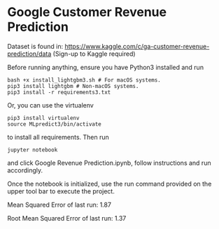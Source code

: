 # Google Customer Revenue Prediction

Dataset is found in: https://www.kaggle.com/c/ga-customer-revenue-prediction/data (Sign-up to Kaggle required)

Before running anything, ensure you have Python3 installed and run
```
bash +x install_lightgbm3.sh # For macOS systems.
pip3 install lightgbm # Non-macOS systems.
pip3 install -r requirements3.txt
```

Or, you can use the virtualenv 
```
pip3 install virtualenv
source MLpredict3/bin/activate
```

to install all requirements. Then run 
```
jupyter notebook
```
and click Google Revenue Prediction.ipynb, follow instructions and run accordingly.

Once the notebook is initialized, use the run command provided on the upper tool bar to execute the project.

Mean Squared Error of last run: 1.87

Root Mean Squared Error of last run: 1.37
